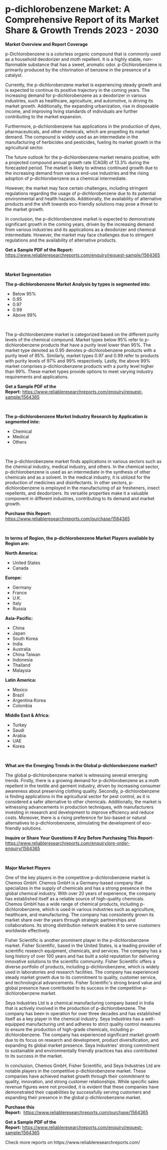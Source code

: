 <p><h1>p-dichlorobenzene Market: A Comprehensive Report of its Market Share & Growth Trends 2023 - 2030</h1></p><p><strong>Market Overview and Report Coverage</strong></p>
<p><p>p-Dichlorobenzene is a colorless organic compound that is commonly used as a household deodorizer and moth repellent. It is a highly stable, non-flammable substance that has a sweet, aromatic odor. p-Dichlorobenzene is primarily produced by the chlorination of benzene in the presence of a catalyst.</p><p>Currently, the p-dichlorobenzene market is experiencing steady growth and is expected to continue its positive trajectory in the coming years. The increasing demand for p-dichlorobenzene as a deodorizer in various industries, such as healthcare, agriculture, and automotive, is driving its market growth. Additionally, the expanding urbanization, rise in disposable income, and improving living standards of individuals are further contributing to the market expansion.</p><p>Furthermore, p-dichlorobenzene has applications in the production of dyes, pharmaceuticals, and other chemicals, which are propelling its market demand. The compound is widely used as an intermediate in the manufacturing of herbicides and pesticides, fueling its market growth in the agricultural sector.</p><p>The future outlook for the p-dichlorobenzene market remains positive, with a projected compound annual growth rate (CAGR) of 13.3% during the forecasted period. The market is likely to witness continued growth due to the increasing demand from various end-use industries and the rising adoption of p-dichlorobenzene as a chemical intermediate.</p><p>However, the market may face certain challenges, including stringent regulations regarding the usage of p-dichlorobenzene due to its potential environmental and health hazards. Additionally, the availability of alternative products and the shift towards eco-friendly solutions may pose a threat to the market growth.</p><p>In conclusion, the p-dichlorobenzene market is expected to demonstrate significant growth in the coming years, driven by the increasing demand from various industries and its applications as a deodorizer and chemical intermediate. However, the market may face challenges due to stringent regulations and the availability of alternative products.</p></p>
<p><strong>Get a Sample PDF of the Report:</strong> <a href="https://www.reliableresearchreports.com/enquiry/request-sample/1564365">https://www.reliableresearchreports.com/enquiry/request-sample/1564365</a></p>
<p>&nbsp;</p>
<p><strong>Market Segmentation</strong></p>
<p><strong>The p-dichlorobenzene Market Analysis by types is segmented into:</strong></p>
<p><ul><li>Below 95%</li><li>0.95</li><li>0.97</li><li>0.99</li><li>Above 99%</li></ul></p>
<p>&nbsp;</p>
<p><p>The p-dichlorobenzene market is categorized based on the different purity levels of the chemical compound. Market types below 95% refer to p-dichlorobenzene products that have a purity level lower than 95%. The market type denoted as 0.95 denotes p-dichlorobenzene products with a purity level of 95%. Similarly, market types 0.97 and 0.99 refer to products with purity levels of 97% and 99% respectively. Lastly, the above 99% market comprises p-dichlorobenzene products with a purity level higher than 99%. These market types provide options to meet varying industry requirements and applications.</p></p>
<p><strong>Get a Sample PDF of the Report:</strong>&nbsp;<a href="https://www.reliableresearchreports.com/enquiry/request-sample/1564365">https://www.reliableresearchreports.com/enquiry/request-sample/1564365</a></p>
<p>&nbsp;</p>
<p><strong>The p-dichlorobenzene Market Industry Research by Application is segmented into:</strong></p>
<p><ul><li>Chemical</li><li>Medical</li><li>Others</li></ul></p>
<p>&nbsp;</p>
<p><p>The p-dichlorobenzene market finds applications in various sectors such as the chemical industry, medical industry, and others. In the chemical sector, p-dichlorobenzene is used as an intermediate in the synthesis of other chemicals and as a solvent. In the medical industry, it is utilized for the production of medicines and disinfectants. In other sectors, p-dichlorobenzene is employed in the manufacturing of air fresheners, insect repellents, and deodorizers. Its versatile properties make it a valuable component in different industries, contributing to its demand and market growth.</p></p>
<p><strong>Purchase this Report:</strong>&nbsp; <a href="https://www.reliableresearchreports.com/purchase/1564365">https://www.reliableresearchreports.com/purchase/1564365</a></p>
<p>&nbsp;</p>
<p><strong>In terms of Region, the p-dichlorobenzene Market Players available by Region are:</strong></p>
<p>
    <p> <strong> North America: </strong>
        <ul>
            <li>United States</li>
            <li>Canada</li>
        </ul>
        </p> 
    <p> <strong> Europe: </strong>
        <ul>
            <li>Germany</li>
            <li>France</li>
            <li>U.K.</li>
            <li>Italy</li>
            <li>Russia</li>
        </ul>
        </p> 
    <p> <strong> Asia-Pacific: </strong>
        <ul>
            <li>China</li>
            <li>Japan</li>
            <li>South Korea</li>
            <li>India</li>
            <li>Australia</li>
            <li>China Taiwan</li>
            <li>Indonesia</li>
            <li>Thailand</li>
            <li>Malaysia</li>
        </ul>
        </p> 
    <p> <strong> Latin America: </strong>
        <ul>
            <li>Mexico</li>
            <li>Brazil</li>
            <li>Argentina Korea</li>
            <li>Colombia</li>
        </ul>
        </p> 
    <p> <strong> Middle East & Africa: </strong>
        <ul>
            <li>Turkey</li>
            <li>Saudi</li>
            <li>Arabia</li>
            <li>UAE</li>
            <li>Korea</li>
        </ul>
    </p>
    </p>
<p>&nbsp;</p>
<p><strong>What are the Emerging Trends in the Global p-dichlorobenzene market?</strong></p>
<p><p>The global p-dichlorobenzene market is witnessing several emerging trends. Firstly, there is a growing demand for p-dichlorobenzene as a moth repellent in the textile and garment industry, driven by increasing consumer awareness about preserving clothing quality. Secondly, p-dichlorobenzene is finding applications in the agricultural sector for pest control, as it is considered a safer alternative to other chemicals. Additionally, the market is witnessing advancements in production techniques, with manufacturers investing in research and development to improve efficiency and reduce costs. Moreover, there is a rising preference for bio-based or natural alternatives to p-dichlorobenzene, stimulating the development of eco-friendly solutions.</p></p>
<p><strong>Inquire or Share Your Questions If Any Before Purchasing This Report</strong>- <a href="https://www.reliableresearchreports.com/enquiry/pre-order-enquiry/1564365">https://www.reliableresearchreports.com/enquiry/pre-order-enquiry/1564365</a></p>
<p>&nbsp;</p>
<p><strong>Major Market Players</strong></p>
<p><p>One of the key players in the competitive p-dichlorobenzene market is Chemos GmbH. Chemos GmbH is a Germany-based company that specializes in the supply of chemicals and has a strong presence in the global chemical industry. With over 20 years of experience, the company has established itself as a reliable source of high-quality chemicals. Chemos GmbH has a wide range of chemical products, including p-dichlorobenzene, which is used in various industries such as agriculture, healthcare, and manufacturing. The company has consistently grown its market share over the years through strategic partnerships and collaborations. Its strong distribution network enables it to serve customers worldwide effectively.</p><p>Fisher Scientific is another prominent player in the p-dichlorobenzene market. Fisher Scientific, based in the United States, is a leading provider of scientific research equipment, chemicals, and services. The company has a long history of over 100 years and has built a solid reputation for delivering innovative solutions to the scientific community. Fisher Scientific offers a diverse portfolio of products, including p-dichlorobenzene, which is widely used in laboratories and research facilities. The company has experienced steady market growth due to its commitment to quality, customer service, and technological advancements. Fisher Scientific's strong brand value and global presence have contributed to its success in the competitive p-dichlorobenzene market.</p><p>Seya Industries Ltd is a chemical manufacturing company based in India that is actively involved in the production of p-dichlorobenzene. The company has been in operation for over three decades and has established itself as a key player in the chemical industry. Seya Industries has a well-equipped manufacturing unit and adheres to strict quality control measures to ensure the production of high-grade chemicals, including p-dichlorobenzene. The company has experienced significant market growth due to its focus on research and development, product diversification, and expanding its global market presence. Seya Industries' strong commitment to sustainable and environmentally friendly practices has also contributed to its success in the market.</p><p>In conclusion, Chemos GmbH, Fisher Scientific, and Seya Industries Ltd are notable players in the competitive p-dichlorobenzene market. These companies have achieved market growth through their commitment to quality, innovation, and strong customer relationships. While specific sales revenue figures were not provided, it is evident that these companies have demonstrated their capabilities by successfully serving customers and expanding their presence in the global p-dichlorobenzene market.</p></p>
<p><strong>Purchase this Report:</strong>&nbsp;&nbsp;<a href="https://www.reliableresearchreports.com/purchase/1564365">https://www.reliableresearchreports.com/purchase/1564365</a></p>
<p></p>
<p><strong>Get a Sample PDF of the Report:</strong>&nbsp;<a href="https://www.reliableresearchreports.com/enquiry/request-sample/1564365">https://www.reliableresearchreports.com/enquiry/request-sample/1564365</a></p>
<p>Check more reports on https://www.reliableresearchreports.com/</p>
